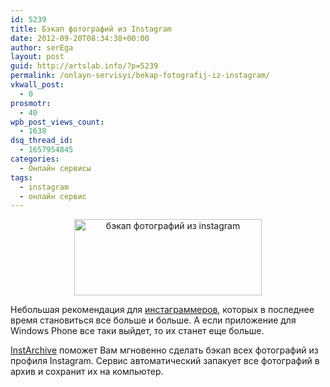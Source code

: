 ```yaml
---
id: 5239
title: Бэкап фотографий из Instagram
date: 2012-09-20T08:34:38+00:00
author: serEga
layout: post
guid: http://artslab.info/?p=5239
permalink: /onlayn-servisyi/bekap-fotografij-iz-instagram/
vkwall_post:
  - 0
prosmotr:
  - 40
wpb_post_views_count:
  - 1638
dsq_thread_id:
  - 1657954845
categories:
  - Онлайн сервисы
tags:
  - instagram
  - онлайн сервис
---
```

<center>
  <a href="http://img.artslab.info/instarchive_backup_foto_iz_instagram.png"><img src="http://img.artslab.info/instarchive_backup_foto_iz_instagram-300x122.png" alt="бэкап фотографий из instagram" title="instarchive_backup_foto_iz_instagram" width="300" height="122" class="aligncenter size-medium wp-image-5240" srcset="http://img.artslab.info/instarchive_backup_foto_iz_instagram-300x122.png 300w, http://img.artslab.info/instarchive_backup_foto_iz_instagram.png 882w" sizes="(max-width: 300px) 100vw, 300px" /></a>
</center>

Небольшая рекомендация для [инстаграммеров](http://artslab.info/prilozheniya-dlya-ipod-touchiphone/instagram-fotoset-dlya-vladeltsev-iphone-pereklichka/ "Instagram — Фотосеть для владельцев iPhone (перекличка)"), которых в последнее время становиться все больше и больше. А если приложение для Windows Phone все таки выйдет, то их станет еще больше.

[InstArchive](http://instarchive.recollect.com/) поможет Вам мгновенно сделать бэкап всех фотографий из профиля Instagram. Сервис автоматический запакует все фотографий в архив и сохранит их на компьютер.